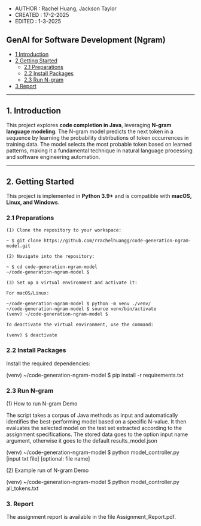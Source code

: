 ####
* AUTHOR  : Rachel Huang, Jackson Taylor
* CREATED : 17-2-2025
* EDITED  : 1-3-2025
####

## GenAI for Software Development (Ngram)

* [1 Introduction](#1-introduction)  
* [2 Getting Started](#2-getting-started)  
  * [2.1 Preparations](#21-preparations)  
  * [2.2 Install Packages](#22-install-packages)  
  * [2.3 Run N-gram](#23-run-n-gram)  
* [3 Report](#3-report)  

---

## **1. Introduction**  
This project explores **code completion in Java**, leveraging **N-gram language modeling**. The N-gram model predicts the next token in a sequence by learning the probability distributions of token occurrences in training data. The model selects the most probable token based on learned patterns, making it a fundamental technique in natural language processing and software engineering automation.  

---

## **2. Getting Started**  

This project is implemented in **Python 3.9+** and is compatible with **macOS, Linux, and Windows**.  

### **2.1 Preparations**  

```shell
(1) Clone the repository to your workspace:

~ $ git clone https://github.com/rrachelhuangg/code-generation-ngram-model.git

(2) Navigate into the repository:

~ $ cd code-generation-ngram-model
~/code-generation-ngram-model $

(3) Set up a virtual environment and activate it:

For macOS/Linux:

~/code-generation-ngram-model $ python -m venv ./venv/
~/code-generation-ngram-model $ source venv/bin/activate
(venv) ~/code-generation-ngram-model $ 

To deactivate the virtual environment, use the command:

(venv) $ deactivate
```

### **2.2 Install Packages**

Install the required dependencies:

(venv) ~/code-generation-ngram-model $ pip install -r requirements.txt

### **2.3 Run N-gram**

(1) How to run N-gram Demo

The script takes a corpus of Java methods as input and automatically identifies the best-performing model based on a specific N-value. It then evaluates the selected model on the test set extracted according to the assignment specifications. The stored data goes to the option input name argument, otherwise it goes to the default results_model.json

(venv) ~/code-generation-ngram-model $ python model_controller.py [input txt file] [optional: file name]

(2) Example run of N-gram Demo

(venv) ~/code-generation-ngram-model $ python model_controller.py all_tokens.txt


### 3. Report

The assignment report is available in the file Assignment_Report.pdf.





